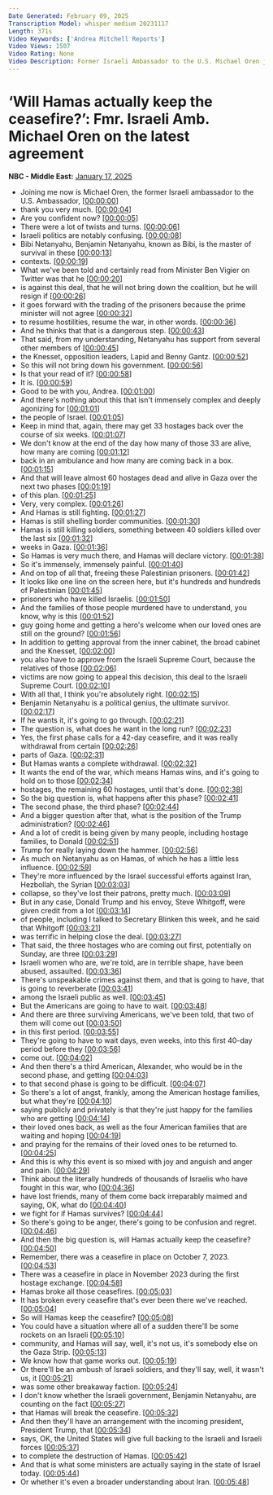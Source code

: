 ```yaml
---
Date Generated: February 09, 2025
Transcription Model: whisper medium 20231117
Length: 371s
Video Keywords: ['Andrea Mitchell Reports']
Video Views: 1507
Video Rating: None
Video Description: Former Israeli Ambassador to the U.S. Michael Oren joins Andrea Mitchell and considers the likelihood that Hamas will adhere to the ceasefire deal. He highlights the pattern of Hamas breaching previous agreements, including the attacks on October 7th, 2023.
---
```


# ‘Will Hamas actually keep the ceasefire?’: Fmr. Israeli Amb. Michael Oren on the latest agreement
**NBC - Middle East:** [January 17, 2025](https://www.youtube.com/watch?v=dId0_uQC3us)
*  Joining me now is Michael Oren, the former Israeli ambassador to the U.S. Ambassador, [[00:00:00](https://www.youtube.com/watch?v=dId0_uQC3us&t=0.0s)]
*  thank you very much. [[00:00:04](https://www.youtube.com/watch?v=dId0_uQC3us&t=4.84s)]
*  Are you confident now? [[00:00:05](https://www.youtube.com/watch?v=dId0_uQC3us&t=5.84s)]
*  There were a lot of twists and turns. [[00:00:06](https://www.youtube.com/watch?v=dId0_uQC3us&t=6.84s)]
*  Israeli politics are notably confusing. [[00:00:08](https://www.youtube.com/watch?v=dId0_uQC3us&t=8.76s)]
*  Bibi Netanyahu, Benjamin Netanyahu, known as Bibi, is the master of survival in these [[00:00:13](https://www.youtube.com/watch?v=dId0_uQC3us&t=13.32s)]
*  contexts. [[00:00:19](https://www.youtube.com/watch?v=dId0_uQC3us&t=19.240000000000002s)]
*  What we've been told and certainly read from Minister Ben Vigier on Twitter was that he [[00:00:20](https://www.youtube.com/watch?v=dId0_uQC3us&t=20.240000000000002s)]
*  is against this deal, that he will not bring down the coalition, but he will resign if [[00:00:26](https://www.youtube.com/watch?v=dId0_uQC3us&t=26.52s)]
*  it goes forward with the trading of the prisoners because the prime minister will not agree [[00:00:32](https://www.youtube.com/watch?v=dId0_uQC3us&t=32.12s)]
*  to resume hostilities, resume the war, in other words. [[00:00:36](https://www.youtube.com/watch?v=dId0_uQC3us&t=36.84s)]
*  And he thinks that that is a dangerous step. [[00:00:43](https://www.youtube.com/watch?v=dId0_uQC3us&t=43.4s)]
*  That said, from my understanding, Netanyahu has support from several other members of [[00:00:45](https://www.youtube.com/watch?v=dId0_uQC3us&t=45.72s)]
*  the Knesset, opposition leaders, Lapid and Benny Gantz. [[00:00:52](https://www.youtube.com/watch?v=dId0_uQC3us&t=52.6s)]
*  So this will not bring down his government. [[00:00:56](https://www.youtube.com/watch?v=dId0_uQC3us&t=56.379999999999995s)]
*  Is that your read of it? [[00:00:58](https://www.youtube.com/watch?v=dId0_uQC3us&t=58.5s)]
*  It is. [[00:00:59](https://www.youtube.com/watch?v=dId0_uQC3us&t=59.86s)]
*  Good to be with you, Andrea. [[00:01:00](https://www.youtube.com/watch?v=dId0_uQC3us&t=60.86s)]
*  And there's nothing about this that isn't immensely complex and deeply agonizing for [[00:01:01](https://www.youtube.com/watch?v=dId0_uQC3us&t=61.86s)]
*  the people of Israel. [[00:01:05](https://www.youtube.com/watch?v=dId0_uQC3us&t=65.78s)]
*  Keep in mind that, again, there may get 33 hostages back over the course of six weeks. [[00:01:07](https://www.youtube.com/watch?v=dId0_uQC3us&t=67.14s)]
*  We don't know at the end of the day how many of those 33 are alive, how many are coming [[00:01:12](https://www.youtube.com/watch?v=dId0_uQC3us&t=72.28s)]
*  back in an ambulance and how many are coming back in a box. [[00:01:15](https://www.youtube.com/watch?v=dId0_uQC3us&t=75.74s)]
*  And that will leave almost 60 hostages dead and alive in Gaza over the next two phases [[00:01:19](https://www.youtube.com/watch?v=dId0_uQC3us&t=79.28s)]
*  of this plan. [[00:01:25](https://www.youtube.com/watch?v=dId0_uQC3us&t=85.14s)]
*  Very, very complex. [[00:01:26](https://www.youtube.com/watch?v=dId0_uQC3us&t=86.14s)]
*  And Hamas is still fighting. [[00:01:27](https://www.youtube.com/watch?v=dId0_uQC3us&t=87.69999999999999s)]
*  Hamas is still shelling border communities. [[00:01:30](https://www.youtube.com/watch?v=dId0_uQC3us&t=90.82s)]
*  Hamas is still killing soldiers, something between 40 soldiers killed over the last six [[00:01:32](https://www.youtube.com/watch?v=dId0_uQC3us&t=92.53999999999999s)]
*  weeks in Gaza. [[00:01:36](https://www.youtube.com/watch?v=dId0_uQC3us&t=96.86s)]
*  So Hamas is very much there, and Hamas will declare victory. [[00:01:38](https://www.youtube.com/watch?v=dId0_uQC3us&t=98.02s)]
*  So it's immensely, immensely painful. [[00:01:40](https://www.youtube.com/watch?v=dId0_uQC3us&t=100.61999999999999s)]
*  And on top of all that, freeing these Palestinian prisoners. [[00:01:42](https://www.youtube.com/watch?v=dId0_uQC3us&t=102.78s)]
*  It looks like one line on the screen here, but it's hundreds and hundreds of Palestinian [[00:01:45](https://www.youtube.com/watch?v=dId0_uQC3us&t=105.94s)]
*  prisoners who have killed Israelis. [[00:01:50](https://www.youtube.com/watch?v=dId0_uQC3us&t=110.58s)]
*  And the families of those people murdered have to understand, you know, why is this [[00:01:52](https://www.youtube.com/watch?v=dId0_uQC3us&t=112.62s)]
*  guy going home and getting a hero's welcome when our loved ones are still on the ground? [[00:01:56](https://www.youtube.com/watch?v=dId0_uQC3us&t=116.94s)]
*  In addition to getting approval from the inner cabinet, the broad cabinet and the Knesset, [[00:02:00](https://www.youtube.com/watch?v=dId0_uQC3us&t=120.98s)]
*  you also have to approve from the Israeli Supreme Court, because the relatives of those [[00:02:06](https://www.youtube.com/watch?v=dId0_uQC3us&t=126.66s)]
*  victims are now going to appeal this decision, this deal to the Israeli Supreme Court. [[00:02:10](https://www.youtube.com/watch?v=dId0_uQC3us&t=130.46s)]
*  With all that, I think you're absolutely right. [[00:02:15](https://www.youtube.com/watch?v=dId0_uQC3us&t=135.34s)]
*  Benjamin Netanyahu is a political genius, the ultimate survivor. [[00:02:17](https://www.youtube.com/watch?v=dId0_uQC3us&t=137.42s)]
*  If he wants it, it's going to go through. [[00:02:21](https://www.youtube.com/watch?v=dId0_uQC3us&t=141.26s)]
*  The question is, what does he want in the long run? [[00:02:23](https://www.youtube.com/watch?v=dId0_uQC3us&t=143.94s)]
*  Yes, the first phase calls for a 42-day ceasefire, and it was really withdrawal from certain [[00:02:26](https://www.youtube.com/watch?v=dId0_uQC3us&t=146.29999999999998s)]
*  parts of Gaza. [[00:02:31](https://www.youtube.com/watch?v=dId0_uQC3us&t=151.98s)]
*  But Hamas wants a complete withdrawal. [[00:02:32](https://www.youtube.com/watch?v=dId0_uQC3us&t=152.98s)]
*  It wants the end of the war, which means Hamas wins, and it's going to hold on to those [[00:02:34](https://www.youtube.com/watch?v=dId0_uQC3us&t=154.62s)]
*  hostages, the remaining 60 hostages, until that's done. [[00:02:38](https://www.youtube.com/watch?v=dId0_uQC3us&t=158.62s)]
*  So the big question is, what happens after this phase? [[00:02:41](https://www.youtube.com/watch?v=dId0_uQC3us&t=161.46s)]
*  The second phase, the third phase? [[00:02:44](https://www.youtube.com/watch?v=dId0_uQC3us&t=164.22s)]
*  And a bigger question after that, what is the position of the Trump administration? [[00:02:46](https://www.youtube.com/watch?v=dId0_uQC3us&t=166.62s)]
*  And a lot of credit is being given by many people, including hostage families, to Donald [[00:02:51](https://www.youtube.com/watch?v=dId0_uQC3us&t=171.42s)]
*  Trump for really laying down the hammer. [[00:02:56](https://www.youtube.com/watch?v=dId0_uQC3us&t=176.54s)]
*  As much on Netanyahu as on Hamas, of which he has a little less influence. [[00:02:59](https://www.youtube.com/watch?v=dId0_uQC3us&t=179.34s)]
*  They're more influenced by the Israel successful efforts against Iran, Hezbollah, the Syrian [[00:03:03](https://www.youtube.com/watch?v=dId0_uQC3us&t=183.78s)]
*  collapse, so they've lost their patrons, pretty much. [[00:03:09](https://www.youtube.com/watch?v=dId0_uQC3us&t=189.38s)]
*  But in any case, Donald Trump and his envoy, Steve Whitgoff, were given credit from a lot [[00:03:14](https://www.youtube.com/watch?v=dId0_uQC3us&t=194.57999999999998s)]
*  of people, including I talked to Secretary Blinken this week, and he said that Whitgoff [[00:03:21](https://www.youtube.com/watch?v=dId0_uQC3us&t=201.42s)]
*  was terrific in helping close the deal. [[00:03:27](https://www.youtube.com/watch?v=dId0_uQC3us&t=207.57999999999998s)]
*  That said, the three hostages who are coming out first, potentially on Sunday, are three [[00:03:29](https://www.youtube.com/watch?v=dId0_uQC3us&t=209.94s)]
*  Israeli women who are, we're told, are in terrible shape, have been abused, assaulted. [[00:03:36](https://www.youtube.com/watch?v=dId0_uQC3us&t=216.04s)]
*  There's unspeakable crimes against them, and that is going to have, that is going to reverberate [[00:03:41](https://www.youtube.com/watch?v=dId0_uQC3us&t=221.34s)]
*  among the Israeli public as well. [[00:03:45](https://www.youtube.com/watch?v=dId0_uQC3us&t=225.98000000000002s)]
*  But the Americans are going to have to wait. [[00:03:48](https://www.youtube.com/watch?v=dId0_uQC3us&t=228.58s)]
*  And there are three surviving Americans, we've been told, that two of them will come out [[00:03:50](https://www.youtube.com/watch?v=dId0_uQC3us&t=230.94s)]
*  in this first period. [[00:03:55](https://www.youtube.com/watch?v=dId0_uQC3us&t=235.62s)]
*  They're going to have to wait days, even weeks, into this first 40-day period before they [[00:03:56](https://www.youtube.com/watch?v=dId0_uQC3us&t=236.62s)]
*  come out. [[00:04:02](https://www.youtube.com/watch?v=dId0_uQC3us&t=242.16000000000003s)]
*  And then there's a third American, Alexander, who would be in the second phase, and getting [[00:04:03](https://www.youtube.com/watch?v=dId0_uQC3us&t=243.34s)]
*  to that second phase is going to be difficult. [[00:04:07](https://www.youtube.com/watch?v=dId0_uQC3us&t=247.62s)]
*  So there's a lot of angst, frankly, among the American hostage families, but what they're [[00:04:10](https://www.youtube.com/watch?v=dId0_uQC3us&t=250.34s)]
*  saying publicly and privately is that they're just happy for the families who are getting [[00:04:14](https://www.youtube.com/watch?v=dId0_uQC3us&t=254.06s)]
*  their loved ones back, as well as the four American families that are waiting and hoping [[00:04:19](https://www.youtube.com/watch?v=dId0_uQC3us&t=259.9s)]
*  and praying for the remains of their loved ones to be returned to. [[00:04:25](https://www.youtube.com/watch?v=dId0_uQC3us&t=265.9s)]
*  And this is why this event is so mixed with joy and anguish and anger and pain. [[00:04:29](https://www.youtube.com/watch?v=dId0_uQC3us&t=269.53999999999996s)]
*  Think about the literally hundreds of thousands of Israelis who have fought in this war, who [[00:04:36](https://www.youtube.com/watch?v=dId0_uQC3us&t=276.78000000000003s)]
*  have lost friends, many of them come back irreparably maimed and saying, OK, what do [[00:04:40](https://www.youtube.com/watch?v=dId0_uQC3us&t=280.54s)]
*  we fight for if Hamas survives? [[00:04:44](https://www.youtube.com/watch?v=dId0_uQC3us&t=284.66s)]
*  So there's going to be anger, there's going to be confusion and regret. [[00:04:46](https://www.youtube.com/watch?v=dId0_uQC3us&t=286.54s)]
*  And then the big question is, will Hamas actually keep the ceasefire? [[00:04:50](https://www.youtube.com/watch?v=dId0_uQC3us&t=290.82s)]
*  Remember, there was a ceasefire in place on October 7, 2023. [[00:04:53](https://www.youtube.com/watch?v=dId0_uQC3us&t=293.34000000000003s)]
*  There was a ceasefire in place in November 2023 during the first hostage exchange. [[00:04:58](https://www.youtube.com/watch?v=dId0_uQC3us&t=298.86s)]
*  Hamas broke all those ceasefires. [[00:05:03](https://www.youtube.com/watch?v=dId0_uQC3us&t=303.46000000000004s)]
*  It has broken every ceasefire that's ever been there we've reached. [[00:05:04](https://www.youtube.com/watch?v=dId0_uQC3us&t=304.94s)]
*  So will Hamas keep the ceasefire? [[00:05:08](https://www.youtube.com/watch?v=dId0_uQC3us&t=308.22s)]
*  You could have a situation where all of a sudden there'll be some rockets on an Israeli [[00:05:10](https://www.youtube.com/watch?v=dId0_uQC3us&t=310.2s)]
*  community, and Hamas will say, well, it's not us, it's somebody else on the Gaza Strip. [[00:05:13](https://www.youtube.com/watch?v=dId0_uQC3us&t=313.66s)]
*  We know how that game works out. [[00:05:19](https://www.youtube.com/watch?v=dId0_uQC3us&t=319.2s)]
*  Or there'll be an ambush of Israeli soldiers, and they'll say, well, it wasn't us, it [[00:05:21](https://www.youtube.com/watch?v=dId0_uQC3us&t=321.14s)]
*  was some other breakaway faction. [[00:05:24](https://www.youtube.com/watch?v=dId0_uQC3us&t=324.3s)]
*  I don't know whether the Israeli government, Benjamin Netanyahu, are counting on the fact [[00:05:27](https://www.youtube.com/watch?v=dId0_uQC3us&t=327.26s)]
*  that Hamas will break the ceasefire. [[00:05:32](https://www.youtube.com/watch?v=dId0_uQC3us&t=332.14s)]
*  And then they'll have an arrangement with the incoming president, President Trump, that [[00:05:34](https://www.youtube.com/watch?v=dId0_uQC3us&t=334.02s)]
*  says, OK, the United States will give full backing to the Israeli and Israeli forces [[00:05:37](https://www.youtube.com/watch?v=dId0_uQC3us&t=337.26s)]
*  to complete the destruction of Hamas. [[00:05:42](https://www.youtube.com/watch?v=dId0_uQC3us&t=342.34s)]
*  And that is what some ministers are actually saying in the state of Israel today. [[00:05:44](https://www.youtube.com/watch?v=dId0_uQC3us&t=344.26s)]
*  Or whether it's even a broader understanding about Iran. [[00:05:48](https://www.youtube.com/watch?v=dId0_uQC3us&t=348.58s)]
